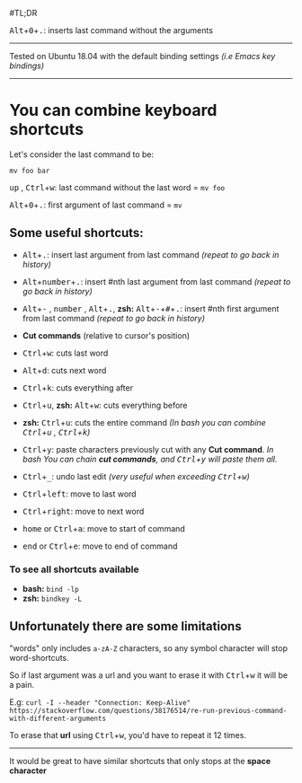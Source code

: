 #TL;DR

<kbd>Alt</kbd>+<kbd>0</kbd>+<kbd>.</kbd>: inserts last command without the arguments

---

Tested on Ubuntu 18.04 with the default binding settings *(i.e Emacs key bindings)*

---

# You can combine keyboard shortcuts

Let's consider the last command to be:

    mv foo bar

<kbd>up</kbd> , <kbd>Ctrl</kbd>+<kbd>w</kbd>: last command without the last word = `mv foo`

<kbd>Alt</kbd>+<kbd>0</kbd>+<kbd>.</kbd>: first argument of last command = `mv`

## Some useful shortcuts:

 - <kbd>Alt</kbd>+<kbd>.</kbd>: insert last argument from last command *(repeat to go back in history)*
 - <kbd>Alt</kbd>+<kbd>number</kbd>+<kbd>.</kbd>: insert #nth last argument from last command *(repeat to go back in history)*
 - <kbd>Alt</kbd>+<kbd>-</kbd> , <kbd>number</kbd> , <kbd>Alt</kbd>+<kbd>.</kbd>, **zsh:** <kbd>Alt</kbd>+<kbd>-</kbd>+<kbd>#</kbd>+<kbd>.</kbd>: insert #nth first argument from last command *(repeat to go back in history)*


 - **Cut commands** (relative to cursor's position)
  - <kbd>Ctrl</kbd>+<kbd>w</kbd>: cuts last word
  - <kbd>Alt</kbd>+<kbd>d</kbd>: cuts next word
  - <kbd>Ctrl</kbd>+<kbd>k</kbd>: cuts everything after
  - <kbd>Ctrl</kbd>+<kbd>u</kbd>, **zsh:** <kbd>Alt</kbd>+<kbd>w</kbd>: cuts everything before
  - **zsh:** <kbd>Ctrl</kbd>+<kbd>u</kbd>: cuts the entire command *(In bash you can combine <kbd>Ctrl</kbd>+<kbd>u</kbd> , <kbd>Ctrl</kbd>+<kbd>k</kbd>)*
  - <kbd>Ctrl</kbd>+<kbd>y</kbd>: paste characters previously cut with any **Cut command**. *In bash You can chain **cut commands**, and <kbd>Ctrl</kbd>+<kbd>y</kbd> will paste them all.*
 - <kbd>Ctrl</kbd>+<kbd>_</kbd>: undo last edit *(very useful when exceeding <kbd>Ctrl</kbd>+<kbd>w</kbd>)*
 - <kbd>Ctrl</kbd>+<kbd>left</kbd>: move to last word
 - <kbd>Ctrl</kbd>+<kbd>right</kbd>: move to next word
 - <kbd>home</kbd> or <kbd>Ctrl</kbd>+<kbd>a</kbd>: move to start of command
 - <kbd>end</kbd> or <kbd>Ctrl</kbd>+<kbd>e</kbd>: move to end of command

### To see all shortcuts available
- **bash:** `bind -lp`
- **zsh:** `bindkey -L`

## Unfortunately there are some limitations
 "words" only includes `a-zA-Z` characters, so any symbol character will stop word-shortcuts.

So if last argument was a url and you want to erase it with <kbd>Ctrl</kbd>+<kbd>w</kbd> it will be a pain.

E.g: `curl -I --header "Connection: Keep-Alive" https://stackoverflow.com/questions/38176514/re-run-previous-command-with-different-arguments`

To erase that **url** using <kbd>Ctrl</kbd>+<kbd>w</kbd>, you'd have to repeat it 12 times.


---


It would be great to have similar shortcuts that only stops at the **space character**